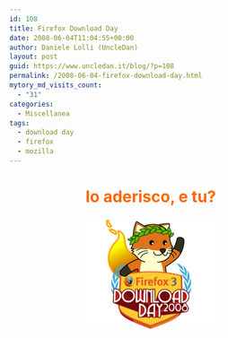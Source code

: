 ```yaml
---
id: 108
title: Firefox Download Day
date: 2008-06-04T11:04:55+00:00
author: Daniele Lolli (UncleDan)
layout: post
guid: https://www.uncledan.it/blog/?p=108
permalink: /2008-06-04-firefox-download-day.html
mytory_md_visits_count:
  - "31"
categories:
  - Miscellanea
tags:
  - download day
  - firefox
  - mozilla
---
```

<h1 style="text-align: center;">
  <span style="color: #ff6600;">Io aderisco, e tu?</span>
</h1>

<p style="text-align: center;">
  <img title="Download Day" src="/wp-content/uploads/2008/06/dday_badge_fox.png" border="0" alt="Download Day" />
</p>